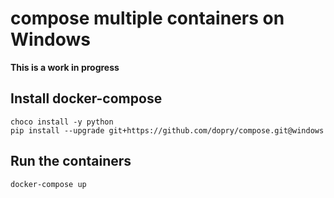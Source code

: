 # compose multiple containers on Windows

**This is a work in progress**

## Install docker-compose

```
choco install -y python
pip install --upgrade git+https://github.com/dopry/compose.git@windows
```

## Run the containers

```
docker-compose up
```
